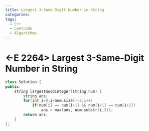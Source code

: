 ```yaml
---
title: Largest 3-Same-Digit Number in String
categories:
tags:
  - C++
  - Leetcode
  - Algorithms
---
```


# <-E 2264> Largest 3-Same-Digit Number in String

```c++
class Solution {
public:
    string largestGoodInteger(string num) {
        string ans;
        for(int i=0;i<num.size()-2;i++)
            if(num[i] == num[i+1] && num[i+1] == num[i+2])
                ans = max(ans, num.substr(i,3));
        return ans;
    }
};
```
